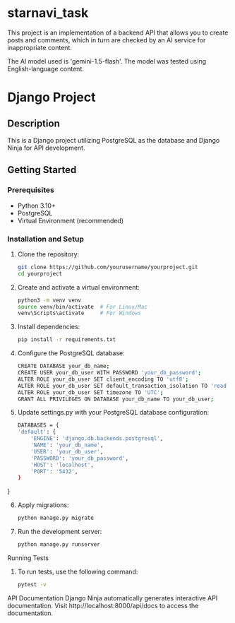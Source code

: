 # starnavi_task

This project is an implementation of a backend API that allows you to create posts and comments, 
which in turn are checked by an AI service for inappropriate content.

The AI ​​model used is 'gemini-1.5-flash'. The model was tested using English-language content.

# Django Project

## Description
This is a Django project utilizing PostgreSQL as the database and Django Ninja for API development.

## Getting Started

### Prerequisites
- Python 3.10+
- PostgreSQL
- Virtual Environment (recommended)

### Installation and Setup

1. Clone the repository:
   ```bash
   git clone https://github.com/yourusername/yourproject.git
   cd yourproject
   
2. Create and activate a virtual environment:
    ```bash
    python3 -m venv venv
    source venv/bin/activate  # For Linux/Mac
    venv\Scripts\activate     # For Windows

3. Install dependencies:
    ```bash
   pip install -r requirements.txt
   
4. Configure the PostgreSQL database:
    ```bash
   CREATE DATABASE your_db_name;
    CREATE USER your_db_user WITH PASSWORD 'your_db_password';
    ALTER ROLE your_db_user SET client_encoding TO 'utf8';
    ALTER ROLE your_db_user SET default_transaction_isolation TO 'read committed';
    ALTER ROLE your_db_user SET timezone TO 'UTC';
    GRANT ALL PRIVILEGES ON DATABASE your_db_name TO your_db_user;

5. Update settings.py with your PostgreSQL database configuration:
    ```bash
   DATABASES = {
    'default': {
        'ENGINE': 'django.db.backends.postgresql',
        'NAME': 'your_db_name',
        'USER': 'your_db_user',
        'PASSWORD': 'your_db_password',
        'HOST': 'localhost',
        'PORT': '5432',
    }
}

6. Apply migrations:
   ```bash
   python manage.py migrate
   
7. Run the development server:
    ```bash
   python manage.py runserver

Running Tests
1. To run tests, use the following command:
    ```bash
    pytest -v

API Documentation
Django Ninja automatically generates interactive API documentation. 
Visit http://localhost:8000/api/docs to access the documentation.